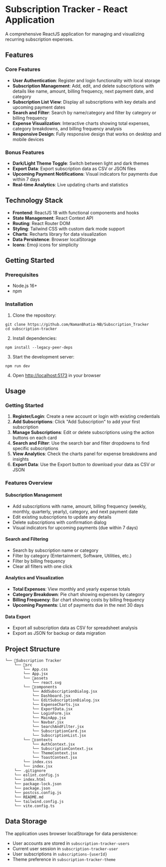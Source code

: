 # Subscription Tracker - React Application

A comprehensive ReactJS application for managing and visualizing recurring subscription expenses.

## Features

### Core Features
- **User Authentication**: Register and login functionality with local storage
- **Subscription Management**: Add, edit, and delete subscriptions with details like name, amount, billing frequency, next payment date, and category
- **Subscription List View**: Display all subscriptions with key details and upcoming payment dates
- **Search and Filter**: Search by name/category and filter by category or billing frequency
- **Expense Visualization**: Interactive charts showing total expenses, category breakdowns, and billing frequency analysis
- **Responsive Design**: Fully responsive design that works on desktop and mobile devices

### Bonus Features
- **Dark/Light Theme Toggle**: Switch between light and dark themes
- **Export Data**: Export subscription data as CSV or JSON files
- **Upcoming Payment Notifications**: Visual indicators for payments due within 7 days
- **Real-time Analytics**: Live updating charts and statistics

## Technology Stack

- **Frontend**: ReactJS 18 with functional components and hooks
- **State Management**: React Context API
- **Routing**: React Router DOM
- **Styling**: Tailwind CSS with custom dark mode support
- **Charts**: Recharts library for data visualization
- **Data Persistence**: Browser localStorage
- **Icons**: Emoji icons for simplicity

## Getting Started

### Prerequisites
- Node.js 16+ 
- npm

### Installation

1. Clone the repository:
``` 
git clone https://github.com/NamanBhatia-NB/Subscription_Tracker
cd subscription-tracker
```

2. Install dependencies:
```
npm install --legacy-peer-deps
```

3. Start the development server:
```
npm run dev
```

4. Open [http://localhost:5173](http://localhost:5173) in your browser

## Usage

### Getting Started
1. **Register/Login**: Create a new account or login with existing credentials
2. **Add Subscriptions**: Click "Add Subscription" to add your first subscription
3. **Manage Subscriptions**: Edit or delete subscriptions using the action buttons on each card
4. **Search and Filter**: Use the search bar and filter dropdowns to find specific subscriptions
5. **View Analytics**: Check the charts panel for expense breakdowns and insights
6. **Export Data**: Use the Export button to download your data as CSV or JSON

### Features Overview

#### Subscription Management
- Add subscriptions with name, amount, billing frequency (weekly, monthly, quarterly, yearly), category, and next payment date
- Edit existing subscriptions to update any details
- Delete subscriptions with confirmation dialog
- Visual indicators for upcoming payments (due within 7 days)

#### Search and Filtering
- Search by subscription name or category
- Filter by category (Entertainment, Software, Utilities, etc.)
- Filter by billing frequency
- Clear all filters with one click

#### Analytics and Visualization
- **Total Expenses**: View monthly and yearly expense totals
- **Category Breakdown**: Pie chart showing expenses by category
- **Billing Frequency**: Bar chart showing costs by billing frequency
- **Upcoming Payments**: List of payments due in the next 30 days

#### Data Export
- Export all subscription data as CSV for spreadsheet analysis
- Export as JSON for backup or data migration

## Project Structure

```
└── 📁Subscription Tracker
    └── 📁src
        └── App.css
        └── App.jsx
        └── 📁assets
            └── react.svg
        └── 📁components
            └── AddSubscriptionDialog.jsx
            └── Dashboard.jsx
            └── EditSubscriptionDialog.jsx
            └── ExpenseCharts.jsx
            └── ExportData.jsx
            └── LoginForm.jsx
            └── MainApp.jsx
            └── Navbar.jsx
            └── SearchAndFilter.jsx
            └── SubscriptionCard.jsx
            └── SubscriptionList.jsx
        └── 📁contexts
            └── AuthContext.jsx
            └── SubscriptionContext.jsx
            └── ThemeContext.jsx
            └── ToastContext.jsx
        └── index.css
        └── index.jsx
    └── .gitignore
    └── eslint.config.js
    └── index.html
    └── package-lock.json
    └── package.json
    └── postcss.config.js
    └── README.md
    └── tailwind.config.js
    └── vite.config.ts
```

## Data Storage

The application uses browser localStorage for data persistence:
- User accounts are stored in `subscription-tracker-users`
- Current user session in `subscription-tracker-user`
- User subscriptions in `subscriptions-{userId}`
- Theme preference in `subscription-tracker-theme`